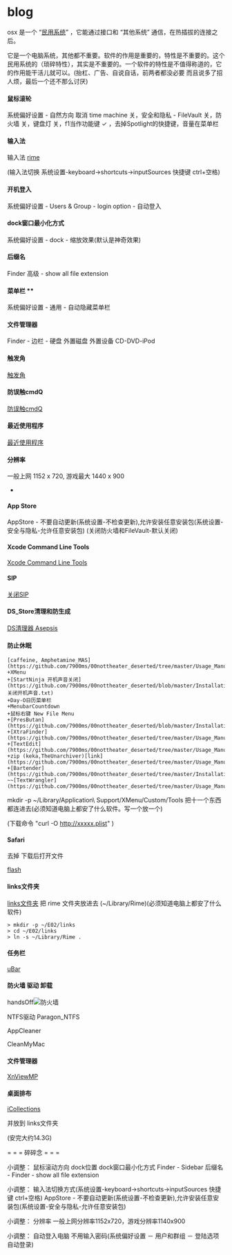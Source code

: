 
# blog

osx 是一个 “[民用系统](https://github.com/7900ms/00nottheater_deserted/blob/master/small/系统分划and防系统污染.md)” ，它能通过接口和 “其他系统” 通信，在热插拔的连接之后。

它是一个电脑系统，其他都不重要。软件的作用是重要的，特性是不重要的。这个民用系统的（琐碎特性），其实是不重要的。一个软件的特性是不值得称道的，它的作用能干活儿就可以。(抬杠、广告、自说自话，前两者都没必要 而且说多了招人烦，最后一个还不那么讨厌)

#### 鼠标滚轮
系统偏好设置 - 自然方向 取消
time machine 关，安全和隐私 - FileVault 关，防火墙 关，键盘灯 关，f1当作功能键 ✓ ，去掉Spotlight的快捷键，音量在菜单栏

#### 输入法
输入法 [rime](https://github.com/7900ms/00nottheater_deserted/tree/master/Installation_Manual/Rime)

(输入法切换 系统设置-keyboard->shortcuts->inputSources 快捷键 ctrl+空格)

#### 开机登入
系统偏好设置 - Users & Group - login option - 自动登入

#### dock窗口最小化方式
系统偏好设置 - dock - 缩放效果(默认是神奇效果)

#### 后缀名
Finder 高级 - show all file extension

#### 菜单栏 **
系统偏好设置 - 通用 - 自动隐藏菜单栏

#### 文件管理器
Finder - 边栏 - 硬盘 外置磁盘 外置设备 CD-DVD-iPod

#### 触发角
[触发角](https://github.com/7900ms/00nottheater_deserted/blob/master/chufajiao/触发角.txt)

#### 防误触cmdQ
[防误触cmdQ](https://github.com/7900ms/00nottheater_deserted/blob/master/Installation_Manual/防误触cmdQ.txt)

#### 最近使用程序
[最近使用程序](https://github.com/7900ms/00nottheater_deserted/blob/master/chufajiao/recent-applications.txt)

#### 分辨率
一般上网 1152 x 720,
游戏最大 1440 x 900

-

#### App Store
AppStore - 不要自动更新(系统设置-不检查更新),允许安装任意安装包(系统设置-安全与隐私-允许任意安装包) (关闭防火墙和FileVault-默认关闭)

#### Xcode Command Line Tools
[Xcode Command Line Tools](https://github.com/7900ms/00nottheater_deserted/tree/master/Installation_Manual/Xcode-Command-Line-Tools)

#### SIP
[关闭SIP](https://github.com/7900ms/nottheater_deserted/blob/master/supplementary/360安全卫士-系统修复-SIP.txt)

#### DS_Store清理和防生成
[DS清理器 Asepsis](https://github.com/7900ms/00nottheater_deserted/blob/master/chufajiao/去掉-去掉DS_Store.txt)

#### 防止休眠
```
[caffeine, Amphetamine_MAS](https://github.com/7900ms/00nottheater_deserted/tree/master/Usage_Manual/Amphetamine)
+XMenu
+[StartNinja 开机声音关闭](https://github.com/7900ms/00nottheater_deserted/blob/master/Installation_Manual/StartNinja关闭开机声音.txt)
+Day-O日历菜单栏
+MenubarCountdown
+鼠标右键 New File Menu
+[PresButan](https://github.com/7900ms/00nottheater_deserted/blob/master/Installation_Manual/PresButan.txt)
+[XtraFinder](https://github.com/7900ms/00nottheater_deserted/tree/master/Usage_Manual/XtraFinder)
+[TextEdit](https://github.com/7900ms/00nottheater_deserted/tree/master/Usage_Manual/TextEdit)
+zip (keka,TheUnarchiver)[link](https://github.com/7900ms/00nottheater_deserted/tree/master/Usage_Manual/Keka)
+[Bartender](https://github.com/7900ms/00nottheater_deserted/tree/master/Installation_Manual/Bartender)
~~[TextWrangler](https://github.com/7900ms/00nottheater_deserted/tree/master/Usage_Manual/TextWrangler)~~
```

mkdir -p ~/Library/Application\ Support/XMenu/Custom/Tools 把十一个东西都连进去(必须知道电脑上都安了什么软件。写一个放一个)

(下载命令 "curl -O http://xxxxx.plist" )

#### Safari
去掉 下载后打开文件

[flash](https://github.com/7900ms/00nottheater_deserted/blob/master/Installation_Manual/flash.txt)

#### links文件夹
[links文件夹](https://github.com/7900ms/00nottheater_deserted/blob/master/links.txt)
把 rime 文件夹放进去 (~/Library/Rime)(必须知道电脑上都安了什么软件)
```
> mkdir -p ~/E02/links
> cd ~/E02/links
> ln -s ~/Library/Rime .
```

#### 任务栏
[uBar](https://github.com/7900ms/00nottheater_deserted/tree/master/Installation_Manual/uBar)

#### 防火墙 驱动 卸载
handsOff![防火墙](https://github.com/7900ms/00nottheater_deserted/tree/master/Installation_Manual/HandsOff)

NTFS驱动 Paragon_NTFS

AppCleaner

CleanMyMac

#### 文件管理器

[XnViewMP](https://github.com/7900ms/00nottheater_deserted/tree/master/Usage_Manual/XnViewMP)

#### 桌面排布

[iCollections](https://github.com/7900ms/00nottheater_deserted/tree/master/Installation_Manual/iCollections)

并放到 links文件夹

(安完大约14.3G)

= = = 碎碎念 = = =

小调整：
鼠标滚动方向
dock位置
dock窗口最小化方式
Finder - Sidebar
后缀名 - Finder - show all file extension

小调整：
输入法切换方式(系统设置-keyboard->shortcuts->inputSources 快捷键 ctrl+空格)
AppStore - 不要自动更新(系统设置-不检查更新),允许安装任意安装包(系统设置-安全与隐私-允许任意安装包)

小调整：
分辨率 一般上网分辨率1152x720，游戏分辨率1140x900

小调整：
自动登入电脑 不用输入密码(系统偏好设置 － 用户和群组 － 登陆选项 自动登录)

#
